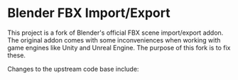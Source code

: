 # Blender FBX Import/Export
This project is a fork of Blender's official FBX scene import/export addon.
The original addon comes with some inconveniences when working with game
engines like Unity and Unreal Engine. The purpose of this fork is to fix these.

Changes to the upstream code base include: